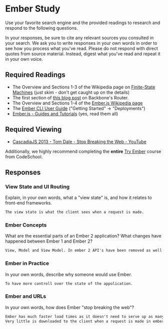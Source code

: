 # Ember Study

Use your favorite search engine and the provided readings to research and
respond to the following questions.

In your responses, be sure to cite any relevant sources you consulted in your
search. We ask you to write responses in your own words in order to see how you
process what you've read. Please do not respond with direct quotes from source
material. Instead, digest what you've read and repeat it in your own voice.

## Required Readings

-   The Overview and Sections 1-3 of the Wikipedia page on [Finite-State Machines](https://en.wikipedia.org/wiki/Finite-state_machine)
    (just skim - don't get caught up on the details)
-   The first section of [this blog post](http://pragmatic-backbone.com/routing-and-controllers) on
    Backbone's Router.
-   The Overview and Sections 1-4 of the [Ember.js Wikipedia page](https://en.wikipedia.org/wiki/Ember.js)
-   The [Ember CLI User Guide](http://ember-cli.com/user-guide/)
    ("Getting Started" -> "Deployments")
-   [Ember.js - Guides and Tutorials](https://guides.emberjs.com/v2.4.0/) (yes,
    read them all)

## Required Viewing

-   [CascadiaJS 2013 - Tom Dale - Stop Breaking the Web - YouTube](https://www.youtube.com/watch?v=BQ6at0addi4)

Additionally, we highly recommend completing the **entire** [Try
Ember](https://www.codeschool.com/courses/try-ember) course from CodeSchool.

## Responses

### View State and UI Routing

Explain, in your own words, what a "view state" is, and how it relates to
 front-end frameworks.

```md
The view state is what the client sees when a request is made.
```

### Ember Concepts

What are the essential parts of an Ember 2 application?
What changes have happened between Ember 1 and Ember 2?

```md
View, Model and View Model. In ember 2 API's have been removed as well as views.
```

### Ember in Practice

In your own words, describe why someone would use Ember.

```md
To have more controll over the state of the appolication.
```

### Ember and URLs

In your own words, how does Ember "stop breaking the web"?

```md
Ember has much faster load times as it doesn't need to serve up as many files on a client request compared to older applications.
Very little is downloaded to the client when a request is made in ember.
```
